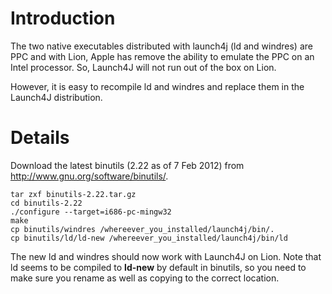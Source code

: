 # Introduction #

The two native executables distributed with launch4j (ld and windres) are PPC and with Lion, Apple has remove the ability to emulate the PPC on an Intel processor. So, Launch4J will not run out of the box on Lion.

However, it is easy to recompile ld and windres and replace them in the Launch4J distribution.


# Details #

Download the latest binutils (2.22 as of 7 Feb 2012) from http://www.gnu.org/software/binutils/.

```
tar zxf binutils-2.22.tar.gz
cd binutils-2.22
./configure --target=i686-pc-mingw32
make
cp binutils/windres /whereever_you_installed/launch4j/bin/.
cp binutils/ld/ld-new /whereever_you_installed/launch4j/bin/ld
```

The new ld and windres should now work with Launch4J on Lion. Note that ld seems to be compiled to **ld-new** by default in binutils, so you need to make sure you rename as well as copying to the correct location.